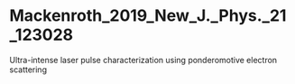 # Mackenroth_2019_New_J._Phys._21_123028
Ultra-intense laser pulse characterization using ponderomotive electron scattering
